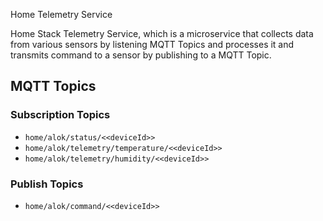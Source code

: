 Home Telemetry Service

Home Stack Telemetry Service, which is a microservice that collects data from various sensors by listening MQTT Topics and processes it and transmits command to a sensor by publishing to a MQTT Topic.
## MQTT Topics
### Subscription Topics
- `home/alok/status/<<deviceId>>`
- `home/alok/telemetry/temperature/<<deviceId>>`
- `home/alok/telemetry/humidity/<<deviceId>>`
### Publish Topics
- `home/alok/command/<<deviceId>>`